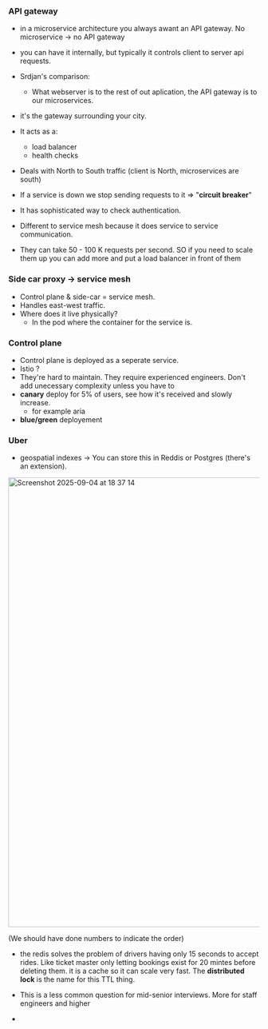### API gateway
- in a microservice architecture you always awant an API gateway. No microservice -> no API gateway
- you can have it internally, but typically it controls client to server api requests.
- Srdjan's comparison:
  - What webserver is to the rest of out aplication, the API gateway is to our microservices.
- it's the gateway surrounding your city.
- It acts as a:
  - load balancer
  - health checks
- Deals with North to South traffic (client is North, microservices are south)
- If a service is down we stop sending requests to it => "**circuit breaker**"
- It has sophisticated way to check authentication.
- Different to service mesh because it does service to service communication.

- They can take 50 - 100 K requests per second. SO if you need to scale them up you can add more and put a load balancer in front of them
### Side car proxy -> service mesh

- Control plane & side-car = service mesh.
- Handles east-west traffic.
- Where does it live physically?
  - In the pod where the container for the service is.
### Control plane

- Control plane is deployed as a seperate service.
- Istio ?
- They're hard to maintain. They require experienced engineers. Don't add unecessary complexity unless you have to
- **canary** deploy for 5% of users, see how it's received and slowly increase.
  - for example aria
- **blue/green** deployement

### Uber

- geospatial indexes -> You can store this in Reddis or Postgres (there's an extension).

<img width="1440" height="900" alt="Screenshot 2025-09-04 at 18 37 14" src="https://github.com/user-attachments/assets/ac8f8027-56d4-4959-98e3-7d9a6a57ea4f" />

(We should have done numbers to indicate the order)
- the redis solves the problem of drivers having only 15 seconds to accept rides. Like ticket master only letting bookings exist for 20 mintes before deleting them. it is a cache so it can scale very fast. The **distributed lock** is the name for this TTL thing.
- This is a less common question for mid-senior interviews. More for staff engineers and higher

- 
